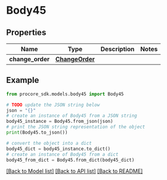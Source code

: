# Body45


## Properties

Name | Type | Description | Notes
------------ | ------------- | ------------- | -------------
**change_order** | [**ChangeOrder**](ChangeOrder.md) |  | 

## Example

```python
from procore_sdk.models.body45 import Body45

# TODO update the JSON string below
json = "{}"
# create an instance of Body45 from a JSON string
body45_instance = Body45.from_json(json)
# print the JSON string representation of the object
print(Body45.to_json())

# convert the object into a dict
body45_dict = body45_instance.to_dict()
# create an instance of Body45 from a dict
body45_from_dict = Body45.from_dict(body45_dict)
```
[[Back to Model list]](../README.md#documentation-for-models) [[Back to API list]](../README.md#documentation-for-api-endpoints) [[Back to README]](../README.md)


